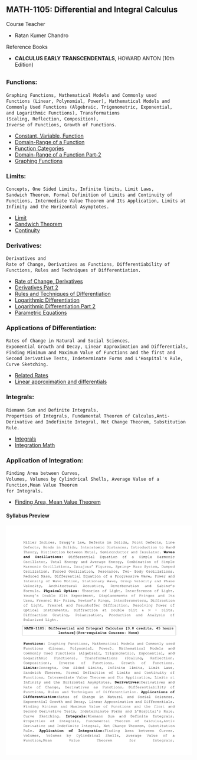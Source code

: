 ## MATH-1105: Differential and Integral Calculus

Course Teacher

- Ratan Kumer Chandro

Reference Books

- **CALCULUS
  EARLY TRANSCENDENTALS**, HOWARD ANTON (10th Edition)

##

### Functions:

    Graphing Functions, Mathematical Models and Commonly used
    Functions (Linear, Polynomial, Power), Mathematical Models and
    Commonly Used Functions (Algebraic, Trigonometric, Exponential,
    and Logarithmic Functions), Transformations
    (Scaling, Reflection, Composition),
    Inverse of Functions, Growth of Functions.

- [Constant, Variable, Function](./slides/Lecture#2.pdf)
- [Domain-Range of a Function](./slides/Lecture#3.pdf)
- [Function Categories](./slides/Lecture#4.pdf)
- [Domain-Range of a Function Part-2](./slides/Lecture#5.pdf)
- [Graphing Functions](./slides/Graphical%20function.pdf)

### Limits:

    Concepts, One Sided Limits, Infinite limits, Limit Laws,
    Sandwich Theorem, Formal Definition of Limits and Continuity of
    Functions, Intermediate Value Theorem and Its Application, Limits at
    Infinity and the Horizontal Asymptotes.

- [Limit](./slides/Limit.pdf)
- [Sandwich Theorem](./slides/Sandwich.pdf)
- [Continuity](./slides/Continuity%20.pdf)

### Derivatives:

    Derivatives and
    Rate of Change, Derivatives as Functions, Differentiability of
    Functions, Rules and Techniques of Differentiation.

- [Rate of Change, Derivatives](./slides/Derivatives_Lec%2016.pdf)
- [Derivatives Part 2](./slides/Derivatives_Lec%2017.pdf)
- [Rules and Techniques of Differentiation](./slides/Derivatives_Lec20.pdf)
- [Logarithmic Differentiation](./slides/Derivatives_Lec21.pdf)
- [Logarithmic Differentiation Part 2](./slides/Derivatives_Lec22.pdf)
- [Parametric Equations](./slides/Derivatives_Lec23.pdf)

### Applications of Differentiation:

    Rates of Change in Natural and Social Sciences,
    Exponential Growth and Decay, Linear Approximation and Differentials,
    Finding Minimum and Maximum Value of Functions and the first and
    Second Derivative Tests, Indeterminate Forms and L'Hospital's Rule,
    Curve Sketching.

- [Related Rates](./slides/Derivatives_Lec24.pdf)
- [Linear approximation and differentials](./slides/Derivatives_Lec25.pdf)

### Integrals:

    Riemann Sum and Definite Integrals,
    Properties of Integrals, Fundamental Theorem of Calculus,Anti-
    Derivative and Indefinite Integral, Net Change Theorem, Substitution
    Rule.

- [Integrals](./slides/Integral_Lec28,29.pdf)
- [Integration Math](./slides/Integration%20math.pdf)

### Application of Integration:

    Finding Area between Curves,
    Volumes, Volumes by Cylindrical Shells, Average Value of a Function,Mean Value Theorem
    for Integrals.

- [Finding Area, Mean Value Theorem](./slides/Integral_Lec30.pdf)

#### Syllabus Preview

![sy](../extra/sy3.png)
